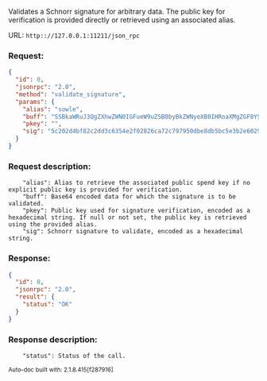 Validates a Schnorr signature for arbitrary data. The public key for verification is provided directly or retrieved using an associated alias.

URL: ```http:://127.0.0.1:11211/json_rpc```
### Request: 
```json
{
  "id": 0,
  "jsonrpc": "2.0",
  "method": "validate_signature",
  "params": {
    "alias": "sowle",
    "buff": "SSBkaWRuJ3QgZXhwZWN0IGFueW9uZSB0byBkZWNyeXB0IHRoaXMgZGF0YSwgc2luY2UgaXQncyBqdXN0IGFuIGV4YW1wbGUuIEJ1dCB5b3UgZGVjcnlwdGVkIGl0ISBJJ20gYW1hemVkLg==",
    "pkey": "",
    "sig": "5c202d4bf82c2dd3c6354e2f02826ca72c797950dbe8db5bc5e3b2e60290a407ac2ef85bfc905ace8fe3b3819217084c00faf7237fee3ad2f6a7f662636cd20f"
  }
}
```
### Request description: 
```
    "alias": Alias to retrieve the associated public spend key if no explicit public key is provided for verification.
    "buff": Base64 encoded data for which the signature is to be validated.
    "pkey": Public key used for signature verification, encoded as a hexadecimal string. If null or not set, the public key is retrieved using the provided alias.
    "sig": Schnorr signature to validate, encoded as a hexadecimal string.

```
### Response: 
```json
{
  "id": 0,
  "jsonrpc": "2.0",
  "result": {
    "status": "OK"
  }
}
```
### Response description: 
```
    "status": Status of the call.

```
<sub>Auto-doc built with: 2.1.8.415[f287916]</sub>